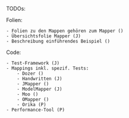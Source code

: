 TODOs:

Folien:

    - Folien zu den Mappen gehören zum Mapper ()
    - Übersichtsfolie Mapper (J)
    - Beschreibung einführendes Beispiel ()

Code:

    - Test-Framework (J)
    - Mappings inkl. spezif. Tests:
        - Dozer ()
        - Handwritten (J)
        - JMapper ()
        - ModelMapper (J)
        - Moo ()
        - OMapper ()
        - Orika (P)
    - Performance-Tool (P)